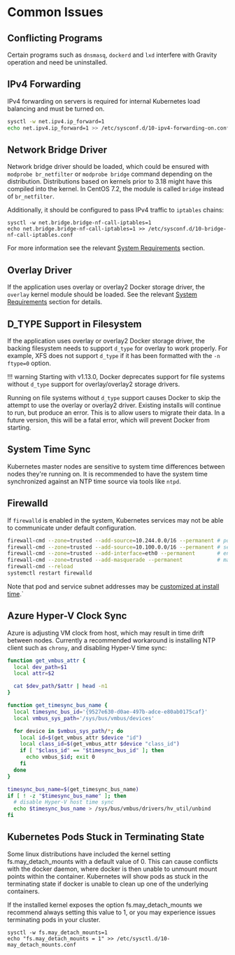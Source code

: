 # Common Issues

## Conflicting Programs

Certain programs such as `dnsmasq`, `dockerd` and `lxd` interfere with Gravity operation and need be uninstalled.

## IPv4 Forwarding

IPv4 forwarding on servers is required for internal Kubernetes load balancing and must be turned on.

```bash
sysctl -w net.ipv4.ip_forward=1
echo net.ipv4.ip_forward=1 >> /etc/sysconf.d/10-ipv4-forwarding-on.conf
```

## Network Bridge Driver

Network bridge driver should be loaded, which could be ensured with `modprobe br_netfilter` or `modprobe bridge` command depending on the distribution.
Distributions based on kernels prior to 3.18 might have this compiled into the kernel.
In CentOS 7.2, the module is called `bridge` instead of `br_netfilter`.

Additionally, it should be configured to pass IPv4 traffic to `iptables` chains:

```
sysctl -w net.bridge.bridge-nf-call-iptables=1
echo net.bridge.bridge-nf-call-iptables=1 >> /etc/sysconf.d/10-bridge-nf-call-iptables.conf
```

For more information see the relevant [System Requirements](/requirements/#br_netfilter-module)
section.

## Overlay Driver

If the application uses overlay or overlay2 Docker storage driver, the
`overlay` kernel module should be loaded. See the relevant
[System Requirements](/requirements/#overlay-module) section for details.

## D_TYPE Support in Filesystem

If the application uses overlay or overlay2 Docker storage driver, the backing
filesystem needs to support `d_type` for overlay to work properly.
For example, XFS does not support `d_type` if it has been formatted with the
`-n ftype=0` option.

!!! warning
  Starting with v1.13.0, Docker deprecates support for file systems without `d_type`
  support for overlay/overlay2 storage drivers.

Running on file systems without `d_type` support causes Docker to skip the attempt
to use the overlay or overlay2 driver. Existing installs will continue to run,
but produce an error. This is to allow users to migrate their data.
In a future version, this will be a fatal error, which will prevent Docker from
starting.

## System Time Sync

Kubernetes master nodes are sensitive to system time differences between nodes they're running on. It is recommended to have the system time synchronized against an NTP time source via tools like `ntpd`.

##  Firewalld

If `firewalld` is enabled in the system, Kubernetes services may not be able to communicate under default configuration.

```bash
firewall-cmd --zone=trusted --add-source=10.244.0.0/16 --permanent # pod subnet
firewall-cmd --zone=trusted --add-source=10.100.0.0/16 --permanent # service subnet
firewall-cmd --zone=trusted --add-interface=eth0 --permanent       # enable eth0 in trusted zone so nodes can communicate
firewall-cmd --zone=trusted --add-masquerade --permanent           # masquerading so packets can be routed back
firewall-cmd --reload
systemctl restart firewalld
```

Note that pod and service subnet addresses may be [customized at install time](/overview/#automatic-installer).`

## Azure Hyper-V Clock Sync

Azure is adjusting VM clock from host, which may result in time drift between nodes.
Currently a recommended workaround is installing NTP client such as `chrony`, and disabling Hyper-V time sync:

```bash
function get_vmbus_attr {
  local dev_path=$1
  local attr=$2

  cat $dev_path/$attr | head -n1
}

function get_timesync_bus_name {
  local timesync_bus_id='{9527e630-d0ae-497b-adce-e80ab0175caf}'
  local vmbus_sys_path='/sys/bus/vmbus/devices'

  for device in $vmbus_sys_path/*; do
    local id=$(get_vmbus_attr $device "id")
    local class_id=$(get_vmbus_attr $device "class_id")
    if [ "$class_id" == "$timesync_bus_id" ]; then
      echo vmbus_$id; exit 0
    fi
  done
}

timesync_bus_name=$(get_timesync_bus_name)
if [ ! -z "$timesync_bus_name" ]; then
  # disable Hyper-V host time sync
  echo $timesync_bus_name > /sys/bus/vmbus/drivers/hv_util/unbind
fi
```

## Kubernetes Pods Stuck in Terminating State

Some linux distributions have included the kernel setting fs.may_detach_mounts with a default value of 0. This can cause conflicts with the docker daemon, where docker is then unable to unmount mount points within the container. Kubernetes will show pods as stuck in the terminating state if docker is unable to clean up one of the underlying containers.

If the installed kernel exposes the option fs.may_detach_mounts we recommend always setting this value to 1, or you may experience issues terminating pods in your cluster.

```
sysctl -w fs.may_detach_mounts=1
echo "fs.may_detach_mounts = 1" >> /etc/sysctl.d/10-may_detach_mounts.conf
```
